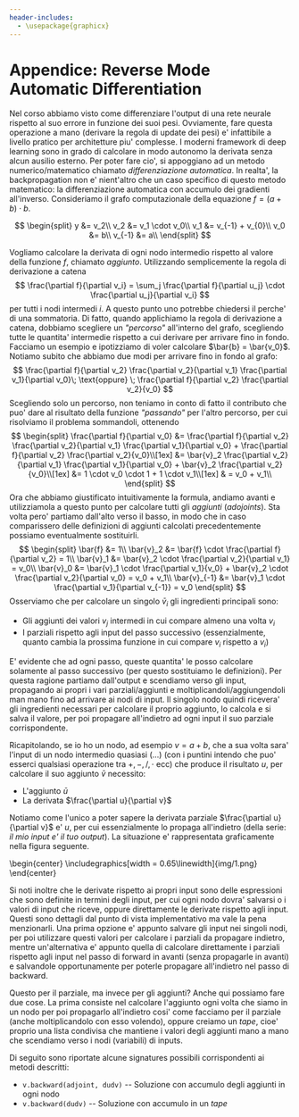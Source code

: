 ```yaml
---
header-includes:
  - \usepackage{graphicx}
---
```


# Appendice: Reverse Mode Automatic Differentiation

Nel corso abbiamo visto come differenziare l'output di una rete neurale rispetto
al suo errore in funzione dei suoi pesi. Ovviamente, fare questa operazione a
mano (derivare la regola di update dei pesi) e' infattibile a livello pratico
per architetture piu' complesse. I moderni framework di deep learning sono in
grado di calcolare in modo autonomo la derivata senza alcun ausilio esterno. Per
poter fare cio', si appoggiano ad un metodo numerico/matematico chiamato
*differenziazione automatica*. In realta', la backpropagation non e' nient'altro
che un caso specifico di questo metodo matematico: la differenziazione
automatica con accumulo dei gradienti all'inverso.
Consideriamo il grafo computazionale della equazione $f = (a + b) \cdot b$.

$$
\begin{split}
y &= v_2\\
v_2 &= v_1 \cdot v_0\\
v_1 &= v_{-1} + v_{0}\\
v_0 &= b\\
v_{-1} &= a\\
\end{split}
$$

Vogliamo calcolare la derivata di ogni nodo intermedio rispetto al valore della
funzione $f$, chiamato *aggiunto*. Utilizzando semplicemente la regola di
derivazione a catena
$$
\frac{\partial f}{\partial v_i} = \sum_j \frac{\partial f}{\partial u_j} \cdot
\frac{\partial u_j}{\partial v_i}
$$
per tutti i nodi intermedi $i$. 
A questo punto uno potrebbe chiedersi il perche' di una sommatoria. Di fatto,
quando applichiamo la regola di derivazione a catena, dobbiamo scegliere un
*"percorso"* all'interno del grafo, scegliendo tutte le quantita' intermedie
rispetto a cui derivare per arrivare fino in fondo. Facciamo un esempio e
ipotizziamo di voler calcolare $\bar{b} = \bar{v_0}$. Notiamo subito che abbiamo due modi per arrivare fino
in fondo al grafo:
$$
\frac{\partial f}{\partial v_2} \frac{\partial v_2}{\partial v_1} \frac{\partial v_1}{\partial v_0}\; \text{oppure} \;
\frac{\partial f}{\partial v_2} \frac{\partial v_2}{v_0}
$$
Scegliendo solo un percorso, non teniamo in conto di fatto il contributo che
puo' dare al risultato della funzione *"passando"* per l'altro percorso, per cui
risolviamo il problema sommandoli, ottenendo
$$
\begin{split}
\frac{\partial f}{\partial v_0} &= \frac{\partial f}{\partial v_2} \frac{\partial v_2}{\partial v_1} \frac{\partial v_1}{\partial v_0} + \frac{\partial f}{\partial v_2} \frac{\partial v_2}{v_0}\\[1ex]
&= \bar{v}_2 \frac{\partial v_2}{\partial v_1} \frac{\partial v_1}{\partial v_0} + \bar{v}_2 \frac{\partial v_2}{v_0}\\[1ex]
&=  1 \cdot v_0 \cdot 1 + 1 \cdot v_1\\[1ex]
& = v_0 + v_1\\
\end{split}
$$
Ora che abbiamo giustificato intuitivamente la formula, andiamo avanti e
utilizziamola a questo punto per calcolare tutti gli *aggiunti* (*adojoints*).
Sta volta pero' partiamo dall'alto verso il basso, in modo che in caso
comparissero delle definizioni di aggiunti calcolati precedentemente possiamo
eventualmente sostituirli.
$$
\begin{split}
\bar{f}   &= 1\\
\bar{v}_2 &= \bar{f} \cdot \frac{\partial f}{\partial v_2} = 1\\
\bar{v}_1 &= \bar{v}_2 \cdot \frac{\partial v_2}{\partial v_1} = v_0\\
\bar{v}_0 &= \bar{v}_1 \cdot \frac{\partial v_1}{v_0} + \bar{v}_2 \cdot \frac{\partial v_2}{\partial v_0} = v_0 + v_1\\
\bar{v}_{-1} &= \bar{v}_1 \cdot \frac{\partial v_1}{\partial v_{-1}} = v_0
\end{split}
$$
Osserviamo che per calcolare un singolo $\bar{v}_i$ gli ingredienti principali
sono:

* Gli aggiunti dei valori $v_j$ intermedi in cui compare almeno una volta $v_i$
* I parziali rispetto agli input del passo successivo (essenzialmente, quanto
  cambia la prossima funzione in cui compare $v_i$ rispetto a $v_i$)

E' evidente che ad ogni passo, queste quantita' le posso calcolare solamente al
passo successivo (per questo sostituiamo le definizioni). Per questa ragione
partiamo dall'output e scendiamo verso gli input, propagando ai propri i vari
parziali/aggiunti e moltiplicandoli/aggiungendoli man mano fino ad arrivare ai
nodi di input. Il singolo nodo quindi ricevera' gli ingredienti necessari per
calcolare il proprio aggiunto, lo calcola e si salva il valore, per poi
propagare all'indietro ad ogni input il suo parziale corrispondente.

Ricapitolando, se io ho un nodo, ad esempio $v = a + b$, che a sua volta sara'
l'input di un nodo intermedio quasiasi $(\dots)$ (con i puntini intendo che puo'
esserci qualsiasi operazione tra $+, -, /, \cdot$ ecc) che produce il risultato
$u$, per calcolare il suo aggiunto $\bar{v}$ necessito:

* L'aggiunto $\bar{u}$
* La derivata $\frac{\partial u}{\partial v}$

Notiamo come l'unico a poter sapere la derivata parziale $\frac{\partial
u}{\partial v}$ e' $u$, per cui essenzialmente lo propaga all'indietro (della
serie: *il mio input e' il tuo output*). La situazione e' rappresentata
graficamente nella figura seguente.

\begin{center}
    \includegraphics[width = 0.65\linewidth]{img/1.png}
\end{center}

Si noti inoltre che le derivate rispetto ai propri input sono delle espressioni
che sono definite in termini degli input, per cui ogni nodo dovra' salvarsi o i
valori di input che riceve, oppure direttamente le derivate rispetto agli input.
Questi sono dettagli dal punto di vista implementativo ma vale la pena
menzionarli. Una prima opzione e' appunto salvare gli input nei singoli nodi,
per poi utilizzare questi valori per calcolare i parziali da propagare indietro,
mentre un'alternativa e' appunto quella di calcolare direttamente i parziali
rispetto agli input nel passo di forward in avanti (senza propagarle in avanti)
e salvandole opportunamente per poterle propagare all'indietro nel passo di
backward.

Questo per il parziale, ma invece per gli aggiunti? Anche qui possiamo fare due
cose. La prima consiste nel calcolare l'aggiunto ogni volta che siamo in un nodo
per poi propagarlo all'indietro cosi' come facciamo per il parziale (anche
moltiplicandolo con esso volendo), oppure creiamo un *tape*, cioe' proprio una
lista condivisa che mantiene i valori degli aggiunti mano a mano che scendiamo
verso i nodi (variabili) di inputs.

Di seguito sono riportate alcune signatures possibili corrispondenti ai metodi
descritti:

* `v.backward(adjoint, dudv)` -- Soluzione con accumulo degli aggiunti in ogni nodo
* `v.backward(dudv)` -- Soluzione con accumulo in un *tape*
